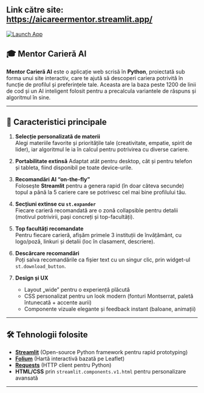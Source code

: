 ## Link către site: https://aicareermentor.streamlit.app/
[![Launch App](https://img.shields.io/badge/🔗-Live%20Demo-blue)](https://aicareermentor.streamlit.app/)

## 🎓 Mentor Carieră AI

**Mentor Carieră AI** este o aplicație web scrisă în **Python**, proiectată sub forma unui site interactiv, care te ajută să descoperi cariera potrivită în funcție de profilul și preferințele tale. Aceasta are la baza peste 1200 de linii de cod și un AI inteligent folosit pentru a precalcula variantele de răspuns și algoritmul în sine.

---

## 🔑 Caracteristici principale

1. **Selecție personalizată de materii**  
   Alegi materiile favorite și prioritățile tale (creativitate, empatie, spirit de lider), iar algoritmul le ia în calcul pentru potrivirea cu diverse cariere.  

2. **Portabilitate extinsă**
    Adaptat atât pentru desktop, cât și pentru telefon și tableta, fiind disponibil pe toate device-urile.

3. **Recomandări AI “on-the-fly”**  
   Folosește **Streamlit** pentru a genera rapid (în doar câteva secunde) topul a până la 5 cariere care se potrivesc cel mai bine profilului tău.

4. **Secțiuni extinse cu `st.expander`**  
   Fiecare carieră recomandată are o zonă collapsible pentru detalii (motivul potrivirii, pași concreți și top-facultăți).

5. **Top facultăți recomandate**  
   Pentru fiecare carieră, afișăm primele 3 instituții de învățământ, cu logo/poză, linkuri și detalii (loc în clasament, descriere).

6. **Descărcare recomandări**  
   Poți salva recomandările ca fișier text cu un singur clic, prin widget-ul `st.download_button`.

7. **Design și UX**  
   - Layout „wide” pentru o experiență plăcută  
   - CSS personalizat pentru un look modern (fonturi Montserrat, paletă întunecată + accente aurii)  
   - Componente vizuale elegante și feedback instant (baloane, animații)

---

## 🛠️ Tehnologii folosite

- **[Streamlit](https://pypi.org/project/streamlit/)** (Open-source Python framework pentru rapid prototyping) 
- **[Folium](https://python-visualization.github.io/folium/)** (Hartă interactivă bazată pe Leaflet)
- **[Requests](https://en.wikipedia.org/wiki/Requests_(software))** (HTTP client pentru Python)
- **HTML/CSS** prin `streamlit.components.v1.html` pentru personalizare avansată

---
